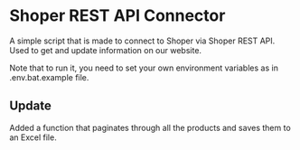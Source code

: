 # Shoper REST API Connector

A simple script that is made to connect to Shoper via Shoper REST API. Used to get and update information on our website.

Note that to run it, you need to set your own environment variables as in .env.bat.example file.

## Update
Added a function that paginates through all the products and saves them to an Excel file.